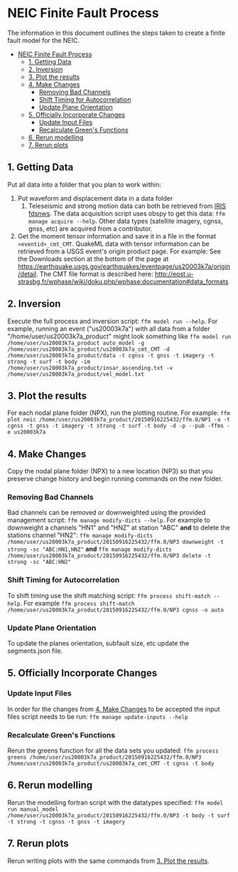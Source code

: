 # NEIC Finite Fault Process

The information in this document outlines the steps taken to create a finite fault model for the NEIC.

- [NEIC Finite Fault Process](#neic-finite-fault-process)
  - [1. Getting Data](#1-getting-data)
  - [2. Inversion](#2-inversion)
  - [3. Plot the results](#3-plot-the-results)
  - [4. Make Changes](#4-make-changes)
    - [Removing Bad Channels](#removing-bad-channels)
    - [Shift Timing for Autocorrelation](#shift-timing-for-autocorrelation)
    - [Update Plane Orientation](#update-plane-orientation)
  - [5. Officially Incorporate Changes](#5-officially-incorporate-changes)
    - [Update Input Files](#update-input-files)
    - [Recalculate Green's Functions](#recalculate-greens-functions)
  - [6. Rerun modelling](#6-rerun-modelling)
  - [7. Rerun plots](#7-rerun-plots)

## 1. Getting Data

Put all data into a folder that you plan to work within:

1. Put waveform and displacement data in a data folder
   1. Teleseismic and strong motion data can both be retrieved from [IRIS fdsnws](https://service.iris.edu/fdsnws/). The data acquisition script uses obspy to get this data: `ffm manage acquire --help`. Other data types (satellite imagery, cgnss, gnss, etc) are acquired from a contributor.
2. Get the moment tensor information and save it in a file in the format `<eventid>_cmt_CMT`. QuakeML data with tensor information can be retrieved from a USGS event's origin product page. For example: See the Downloads section at the bottom of the page at https://earthquake.usgs.gov/earthquakes/eventpage/us20003k7a/origin/detail. The CMT file format is described here: http://eost.u-strasbg.fr/wphase/wiki/doku.php/wphase:documentation#data_formats

## 2. Inversion

Execute the full process and inversion script: `ffm model run --help`. For example, running an event ("us20003k7a") with all data from a folder "/home/user/us20003k7a_product" might look something like `ffm model run /home/user/us20003k7a_product auto_model -g /home/user/us20003k7a_product/us20003k7a_cmt_CMT -d /home/user/us20003k7a_product/data -t cgnss -t gnss -t imagery -t strong -t surf -t body -im /home/user/us20003k7a_product/insar_ascending.txt -v /home/user/us20003k7a_product/vel_model.txt`

## 3. Plot the results

For each nodal plane folder (NPX), run the plotting routine. For example: `ffm plot neic /home/user/us20003k7a_product/20150916225432/ffm.0/NP1 -a -t cgnss -t gnss -t imagery -t strong -t surf -t body -d -p --pub -ffms -e us20003k7a`

## 4. Make Changes

Copy the nodal plane folder (NPX) to a new location (NP3) so that you preserve change history and begin running commands on the new folder.

### Removing Bad Channels

Bad channels can be removed or downweighted using the provided management script: `ffm manage modify-dicts --help`. For example to downweight a channels "HN1" and "HNZ" at station "ABC" **and** to delete the stations channel "HN2": `ffm manage modify-dicts /home/user/us20003k7a_product/20150916225432/ffm.0/NP3 downweight -t strong -sc "ABC:HN1,HNZ"` **and** `ffm manage modify-dicts /home/user/us20003k7a_product/20150916225432/ffm.0/NP3 delete -t strong -sc "ABC:HN2"`

### Shift Timing for Autocorrelation

To shift timing use the shift matching script: `ffm process shift-match --help`. For example `ffm process shift-match /home/user/us20003k7a_product/20150916225432/ffm.0/NP3 cgnss -o auto`

### Update Plane Orientation

To update the planes orientation, subfault size, etc update the segments.json file.

## 5. Officially Incorporate Changes

### Update Input Files

In order for the changes from [4. Make Changes](#4-make-changes) to be accepted the input files script needs to be run: `ffm manage update-inputs --help`

### Recalculate Green's Functions

Rerun the greens function for all the data sets you updated: `ffm process greens /home/user/us20003k7a_product/20150916225432/ffm.0/NP3 /home/user/us20003k7a_product/us20003k7a_cmt_CMT -t cgnss -t body`

## 6. Rerun modelling

Rerun the modelling fortran script with the datatypes specified: `ffm model run manual_model /home/user/us20003k7a_product/20150916225432/ffm.0/NP3 -t body -t surf -t strong -t cgnss -t gnss -t imagery`

## 7. Rerun plots

Rerun writing plots with the same commands from [3. Plot the results](#3-plot-the-results).
